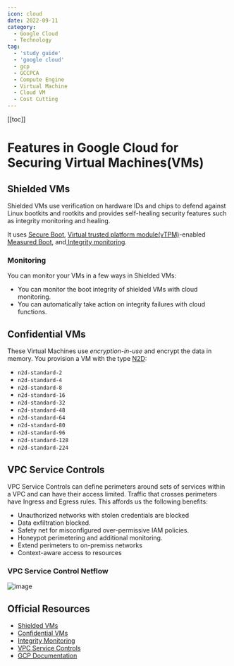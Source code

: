 ```yaml
---
icon: cloud
date: 2022-09-11
category:
  - Google Cloud
  - Technology
tag:
  - 'study guide'
  - 'google cloud'
  - gcp
  - GCCPCA
  - Compute Engine
  - Virtual Machine
  - Cloud VM
  - Cost Cutting
---
```


[[toc]]

# Features in Google Cloud for Securing Virtual Machines(VMs)

## Shielded VMs
Shielded VMs use verification on hardware IDs and chips to defend against Linux bootkits and rootkits and provides self-healing security features such as integrity monitoring and healing.

It uses [Secure Boot](https://cloud.google.com/compute/shielded-vm/docs/shielded-vm#secure-boot), [Virtual trusted platform module(vTPM)](https://cloud.google.com/compute/shielded-vm/docs/shielded-vm#vtpm)-enabled [Measured Boot](https://cloud.google.com/compute/shielded-vm/docs/shielded-vm#measured-boot), and[ Integrity monitoring](https://cloud.google.com/compute/shielded-vm/docs/shielded-vm#integrity-monitoring).

### Monitoring
You can monitor your VMs in a few ways in Shielded VMs:

* You can monitor the boot integrity of shielded VMs with cloud monitoring.
* You can automatically take action on integrity failures with cloud functions.

## Confidential VMs
These Virtual Machines use *encryption-in-use* and encrypt the data in memory. You provision a VM with the type [N2D](https://cloud.google.com/compute/docs/general-purpose-machines#n2d_machines):

* `n2d-standard-2`
* `n2d-standard-4`
* `n2d-standard-8`
* `n2d-standard-16`
* `n2d-standard-32`
* `n2d-standard-48`
* `n2d-standard-64`
* `n2d-standard-80`
* `n2d-standard-96`
* `n2d-standard-128`
* `n2d-standard-224`

## VPC Service Controls
VPC Service Controls can define perimeters around sets of services within a VPC and can have their access limited. Traffic that crosses perimeters have Ingress and Egress rules. This affords us the following benefits:

* Unauthorized networks with stolen credentials are blocked
* Data exfiltration blocked.
* Safety net for misconfigured over-permissive IAM policies.
* Honeypot perimetering and additional monitoring.
* Extend perimeters to on-premiss networks
* Context-aware access to resources

### VPC Service Control Netflow

![image](https://cloud.google.com/static/vpc-service-controls/images/service_perimeter.png)

## Official Resources
* [Shielded VMs](https://cloud.google.com/compute/docs/about-shielded-vm)
* [Confidential VMs](https://cloud.google.com/compute/docs/about-confidential-vm)
* [Integrity Monitoring](https://cloud.google.com/compute/shielded-vm/docs/integrity-monitoring)
* [VPC Service Controls](https://cloud.google.com/vpc-service-controls/docs/overview)
* [GCP Documentation](http://cloud.google.com/docs)